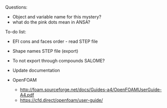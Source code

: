 Questions:
- Object and variable name for this mystery?
- what do the pink dots mean in ANSA?

To-do list:
- EFI cons and faces order - read STEP file
- Shape names STEP file (export)
- To not export through compounds SALOME?
- Update documentation




- OpenFOAM
  - http://foam.sourceforge.net/docs/Guides-a4/OpenFOAMUserGuide-A4.pdf
  - https://cfd.direct/openfoam/user-guide/


